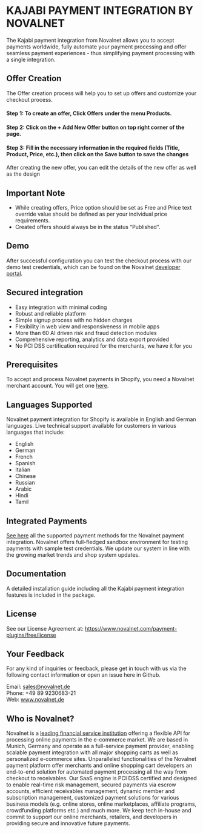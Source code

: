 # KAJABI PAYMENT INTEGRATION BY NOVALNET  

The Kajabi payment integration from Novalnet allows you to accept payments worldwide, fully automate your payment processing and offer seamless payment experiences - thus simplifying payment processing with a single integration.  

## Offer Creation
The Offer creation process will help you to set up offers and customize your checkout process.

#### Step 1: To create an offer, Click Offers under the menu Products. 

#### Step 2: Click on the + Add New Offer button on top right corner of the page.

#### Step 3: Fill in the necessary information in the required fields (Title, Product, Price, etc.), then click on the Save button to save the changes 

After creating the new offer, you can edit the details of the new offer as well as the design

## Important Note 
- While creating offers, Price option should be set as Free and Price text override value should be defined as per your individual price requirements.
- Created offers should always be in the status “Published”.

## Demo
After successful configuration you can test the checkout process with our demo test credentials, which can be found on the Novalnet [developer portal](https://developer.novalnet.de/testing). 

## Secured integration
* Easy integration with minimal coding 
* Robust and reliable platform
* Simple signup process with no hidden charges
* Flexibility in web view and responsiveness in mobile apps 
* More than 60 AI driven risk and fraud detection modules 
* Comprehensive reporting, analytics and data export provided
* No PCI DSS certification required for the merchants, we have it for you

## Prerequisites
To accept and process Novalnet payments in Shopify, you need a Novalnet merchant account. You will get one [here](https://www.novalnet.de/kontakt/sales). 

## Languages Supported
Novalnet payment integration for Shopify is available in English and German languages. Live technical support available for customers in various languages that include:

* English
* German
* French
* Spanish
* Italian
* Chinese
* Russian
* Arabic
* Hindi
* Tamil

## Integrated Payments
[See here](https://www.novalnet.de/modul/kajabi) all the supported payment methods for the Novalnet payment integration. Novalnet offers full-fledged sandbox environment for testing payments with sample test credentials. We update our system in line with the growing market trends and shop system updates.

## Documentation
A detailed installation guide including all the Kajabi payment integration features is included in the package.

## License
See our License Agreement at: https://www.novalnet.com/payment-plugins/free/license

## Your Feedback

For any kind of inquiries or feedback, please get in touch with us via the following contact information or open an issue here in Github.<br> 

Email: sales@novalnet.de<br>
Phone: +49 89 9230683-21<br>
Web: www.novalnet.de

## Who is Novalnet? 

Novalnet is a <a href="https://www.novalnet.de/zahlungsinstitut">leading financial service institution</a> offering a flexible API for processing online payments in the e-commerce market. We are based in Munich, Germany and operate as a full-service payment provider, enabling scalable payment integration with all major shopping carts as well as personalized e-commerce sites.
Unparalleled functionalities of the Novalnet payment platform offer merchants and online shopping cart developers an end-to-end solution for automated payment processing all the way from checkout to receivables. Our SaaS engine is PCI DSS certified and designed to enable real-time risk management, secured payments via escrow accounts, efficient receivables management, dynamic member and subscription management, customized payment solutions for various business models (e.g. online stores, online marketplaces, affiliate programs, crowdfunding platforms etc.) and much more. 
We keep tech in-house and commit to support our online merchants, retailers, and developers in providing secure and innovative future payments. 
